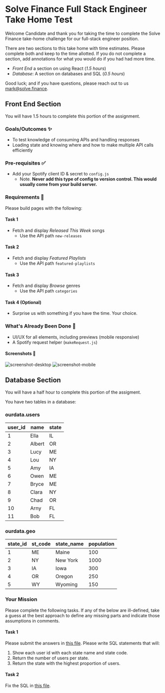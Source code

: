 # Solve Finance Full Stack Engineer Take Home Test

Welcome Candidate and thank you for taking the time to complete the Solve Finance take-home challenge for our full-stack engineer position. 

There are two sections to this take home with time estimates. Please complete both and keep to the time allotted. If you do not complete a section, add annotations for what you would do if you had had more time.

* *Front End* a section on using React (_1.5 hours_)
* *Database*: A section on databases and SQL (_0.5 hours_)

Good luck; and if you have questions, please reach out to us mark@solve.finance.

## Front End Section

You will have 1.5 hours to complete this portion of the assignment. 

### Goals/Outcomes ✨
- To test knowledge of consuming APIs and handling responses
- Loading state and knowing where and how to make multiple API calls efficiently

### Pre-requisites ✅
- Add your Spotify client ID & secret to `config.js`
  - Note. **Never add this type of config to version control. This would usually come from your build server.**

### Requirements 📖

Please build pages with the following:

#### Task 1
- Fetch and display *Released This Week* songs
  - Use the API path `new-releases`
#### Task 2  
- Fetch and display *Featured Playlists*
  - Use the API path `featured-playlists`
#### Task 3
- Fetch and display *Browse* genres
  - Use the API path `categories`
#### Task 4 (Optional)
- Surprise us with something if you have the time. Your choice.

### What's Already Been Done 🏁
- UI/UX for all elements, including previews (mobile responsive)
- A Spotify request helper (`makeRequest.js`)

#### Screenshots 🌄

![screenshot-desktop](https://puu.sh/GwPLE/3be580156a.png)
![screenshot-mobile](https://puu.sh/GwPLS/0bcb566d23.png)


## Database Section

You will have a half hour to complete this portion of the assigment.

You have two tables in a database:

### ourdata.users

| user_id | name | state |
| ----------- | ----------- | -- |
| 1 | Ella | IL |
| 2 | Albert | OR | 
| 3 | Lucy | ME |
| 4 | Lou | NY |
| 5 | Amy | IA |
| 6 | Owen | ME |
| 7 | Bryce | ME |
| 8 | Clara | NY |
| 9 | Chad | OR |
| 10 | Arny | FL |
| 11 | Bob | FL |


### ourdata.geo

| state_id | st_code | state_name | population |
| ----------- | ----------- | -- | -- |
| 1 | ME | Maine | 100 |
| 2 | NY | New York | 1000 |
| 3 | IA | Iowa | 300 |
| 4 | OR | Oregon | 250 |
| 5 | WY | Wyoming | 150 |

### Your Mission

Please complete the following tasks. If any of the below are ill-defined, take a guess at the best approach to define any missing parts and indicate those assumptions in comments.

#### Task 1 
Please submit the answers in [this file](./db/task1.sql). Please write SQL statements that will:
1. Show each user id with each state name and state code.
2. Return the number of users per state.
3. Return the state with the highest proportion of users.

#### Task 2

Fix the SQL in [this file](./db/task2.sql).


